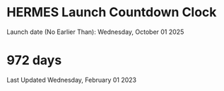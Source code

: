 # HERMES Launch Countdown Clock

Launch date (No Earlier Than): Wednesday, October 01 2025
# 972 days

Last Updated Wednesday, February 01 2023